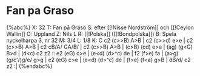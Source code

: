 # Fan pa Graso

{%abc%}
X: 32
T: Fan på Gräsö
S: efter [[!Nisse Nordström]] och [[!Ceylon Wallin]]
O: Uppland
Z: Nils L
R: [[!Polska]] ([[!Bondpolska]])
B: Spela nyckelharpa 3, nr 32
M: 3/4
L: 1/8
K: C
c2 (c>>B) A>B | c2 (c>>d) e>e | c2 (c>>B) A>B | c2 cB/A/ GA/B/ |
c2 (c>>B) A>B | (c>B) (cd) e>a | (ag) (g<G) B>d | (d<c) c2 z2 ::
e2 (eG) c>e | (e<d) (d>^c) de | f2 (f>e) fa | (a>g) (g/c'/)g/e/ g>g |
e2 (eG) c>e | (e<d) (d>^c) de | (f>e) (f<a) g>B | dB/d/ c2 z2 :|
{%endabc%}

